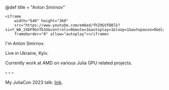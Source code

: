 @def title = "Anton Smirnov"

~~~
<iframe
    width="640" height="360"
    src="https://www.youtube.com/embed/fhZ9GVfDBlk?si=Y_WA_24bF9GnTb1U&controls=0&mute=1&autoplay=1&loop=1&autopause=0&disablekb=1&playsinline=1&rel=0"
    frameborder="0" allow="autoplay"></iframe>
~~~

I'm Anton Smirnov.

Live in Ukraine, Kyiv.

Currently work at AMD on various Julia GPU related projects.

**- - -**

My JuliaCon 2023 talk: [link](https://youtu.be/wmCra6roZn4?si=jhVBepTqvlvTyaEZ).
